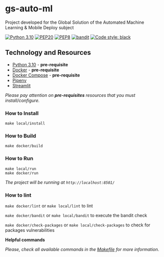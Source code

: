 # gs-auto-ml

Project developed for the Global Solution of the Automated Machine Learning &amp; Mobile Deploy subject

[![Python 3.10](https://img.shields.io/badge/python-3.10-blue.svg)](https://www.python.org/downloads/release/python-31010/)
[![PEP20](https://img.shields.io/badge/code%20style-pep20-red.svg)](https://www.python.org/dev/peps/pep-0020/)
[![PEP8](https://img.shields.io/badge/code%20style-pep8-orange.svg)](https://www.python.org/dev/peps/pep-0008/)
[![bandit](https://img.shields.io/badge/code%20style-bandit-green.svg)](https://github.com/PyCQA/bandit)
[![Code style: black](https://img.shields.io/badge/code%20style-black-000000.svg)](https://github.com/psf/black)

## Technology and Resources

- [Python 3.10](https://www.python.org/downloads/release/python-31010/) - **pre-requisite**
- [Docker](https://www.docker.com/get-started) - **pre-requisite**
- [Docker Compose](https://docs.docker.com/compose/) - **pre-requisite**
- [Pipenv](https://github.com/pypa/pipenv)
- [Streamlit](https://streamlit.io)

*Please pay attention on **pre-requisites** resources that you must install/configure.*

### How to Install

```
make local/install
```

### How to Build

```
make docker/build
```

### How to Run

```
make local/run
make docker/run
```

*The project will be running at `http://localhost:8501/`*

### How to lint

`make docker/lint` or `make local/lint` to lint

`make docker/bandit` or `make local/bandit` to execute the bandit check

`make docker/check-packages` or `make local/check-packages` to check for packages vulnerabilities

**Helpful commands**

*Please, check all available commands in the [Makefile](Makefile) for more information*.
